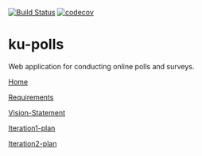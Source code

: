 [![Build Status](https://travis-ci.com/Ing140943/Ku-polls.svg?branch=master)](https://travis-ci.com/github/Ing140943/Ku-polls)
[![codecov](https://codecov.io/gh/Ing140943/Ku-polls/branch/master/graph/badge.svg)](https://codecov.io/gh/Ing140943/Ku-polls)
# ku-polls

Web application for conducting online polls and surveys.

[Home](https://github.com/Ing140943/ku-polls/wiki)

[Requirements](https://github.com/Ing140943/ku-polls/wiki/Requirements)

[Vision-Statement](https://github.com/Ing140943/ku-polls/wiki/Vision-Statement)

[Iteration1-plan](https://github.com/Ing140943/Ku-polls/wiki/Iteration-1-Plan)

[Iteration2-plan](https://github.com/Ing140943/Ku-polls/wiki/Iteration-2-Plan)

